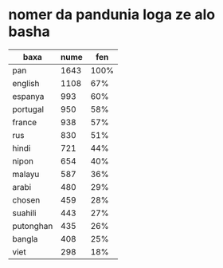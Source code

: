 # nomer da pandunia loga ze alo basha

| baxa  | nume  | fen |
|-------|-------|-----|
| pan | 1643 | 100% |
| english | 1108 | 67% |
| espanya | 993 | 60% |
| portugal | 950 | 58% |
| france | 938 | 57% |
| rus | 830 | 51% |
| hindi | 721 | 44% |
| nipon | 654 | 40% |
| malayu | 587 | 36% |
| arabi | 480 | 29% |
| chosen | 459 | 28% |
| suahili | 443 | 27% |
| putonghan | 435 | 26% |
| bangla | 408 | 25% |
| viet | 298 | 18% |
